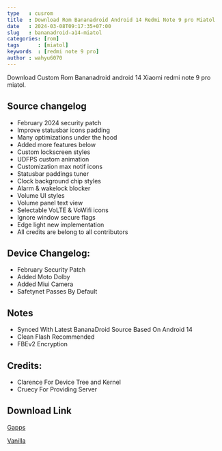 ```yaml
---
type   : cusrom
title  : Download Rom Bananadroid Android 14 Redmi Note 9 pro Miatol
date   : 2024-03-08T09:17:35+07:00
slug   : bananadroid-a14-miatol
categories: [rom]
tags      : [miatol]
keywords  : [redmi note 9 pro]
author : wahyu6070
---
```


Download Custom Rom Bananadroid android 14 Xiaomi redmi note 9 pro miatol.

## Source changelog
- February 2024 security patch
- Improve statusbar icons padding
- Many optimizations under the hood
- Added more features below
- Custom lockscreen styles
- UDFPS custom animation
- Customization max notif icons
- Statusbar paddings tuner
- Clock background chip styles
- Alarm & wakelock blocker
- Volume UI styles
- Volume panel text view
- Selectable VoLTE & VoWifi icons
- Ignore window secure flags
- Edge light new implementation
- All credits are belong to all contributors

## Device Changelog:
- February Security Patch
- Added Moto Dolby
- Added Miui Camera
- Safetynet Passes By Default

## Notes
- Synced With Latest BananaDroid Source Based On Android 14
- Clean Flash Recommended
- FBEv2 Encryption

## Credits:
- Clarence For Device Tree and Kernel
- Cruecy For Providing Server


## Download Link
[Gapps](https://sourceforge.net/projects/miatoll-roms/files/Bananadroid/BananaDroid-Uli-miatoll-UNOFFICIAL-20240305-GApps.zip/download)

[Vanilla](https://sourceforge.net/projects/miatoll-roms/files/Bananadroid/BananaDroid-Uli-miatoll-UNOFFICIAL-20240305-Vanilla.zip/download)


